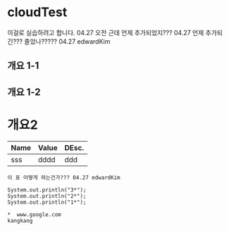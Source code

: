 # cloudTest
이걸로 실습하려고 합니다.  04.27 오전
근데 언제 추가되었지???    04.27 
언제 추가되긴??? 졸았나????? 04.27 edwardKim

## 개요 1-1
## 개요 1-2
# 개요2
Name   | Value | DEsc.
-------|-------|------
sss    | dddd  | ddd

```
이 표 어떻게 하는건가??? 04.27 edwardKim

System.out.println("3*");
System.out.println("2*");
System.out.println("1*");

*  www.google.com
kangkang
